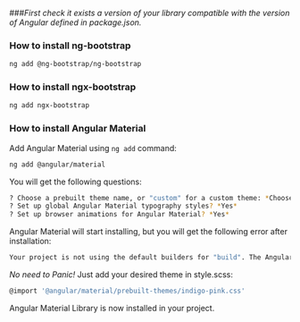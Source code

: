 ###*First check it exists a version of your library compatible with the version of Angular defined in package.json.*

### How to install ng-bootstrap

``` bash
ng add @ng-bootstrap/ng-bootstrap
```

### How to install ngx-bootstrap

``` bash
ng add ngx-bootstrap
```

### How to install Angular Material

Add Angular Material using `ng add` command:

``` bash
ng add @angular/material
```
You will get the following questions:

``` bash
? Choose a prebuilt theme name, or "custom" for a custom theme: *Choose any theme you like here*
? Set up global Angular Material typography styles? *Yes* 
? Set up browser animations for Angular Material? *Yes*
```
Angular Material will start installing, but you will get the following error after installation:

``` bash
Your project is not using the default builders for "build". The Angular Material schematics cannot add a theme to the workspace configuration if the builder has been changed.
```
*No need to Panic!* Just add your desired theme in style.scss:

``` bash
@import '@angular/material/prebuilt-themes/indigo-pink.css'
```
Angular Material Library is now installed in your project.
